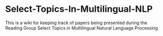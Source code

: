 # Select-Topics-In-Multilingual-NLP
This is a wiki for keeping track of papers being presented during the Reading Group Select Topics in Multilingual Natural Language Processing
